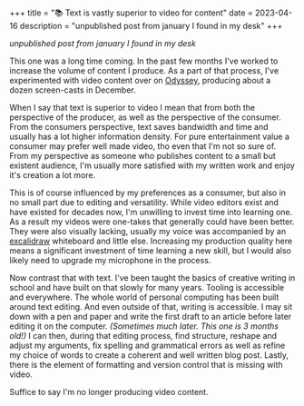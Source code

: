 +++
title = "📚 Text is vastly superior to video for content"
date = 2023-04-16
description = "unpublished post from january I found in my desk"
+++

_unpublished post from january I found in my desk_

This one was a long time coming.
In the past few months I've worked to increase the volume of content I produce.
As a part of that process, I've experimented with video content over on [Odyssey](https://odysee.com/), producing about a dozen screen-casts in December.

When I say that text is superior to video I mean that from both the perspective of the producer, as well as the perspective of the consumer.
From the consumers perspective, text saves bandwidth and time and usually has a lot higher information density.
For pure entertainment value a consumer may prefer well made video, tho even that I'm not so sure of.
From my perspective as someone who publishes content to a small but existent audience, I'm usually more satisfied with my written work and enjoy it's creation a lot more.

This is of course influenced by my preferences as a consumer, but also in no small part due to editing and versatility.
While video editors exist and have existed for decades now, I'm unwilling to invest time into learning one.
As a result my videos were one-takes that generally could have been better.
They were also visually lacking, usually my voice was accompanied by an [excalidraw](https://excalidraw.com/) whiteboard and little else.
Increasing my production quality here means  a significant investment of time learning a new skill, but I would also likely need to upgrade my microphone in the process.

Now contrast that with text. I've been taught the basics of creative writing in school and have built on that slowly for many years.
Tooling is accessible and everywhere.
The whole world of personal computing has been built around text editing.
And even outside of that, writing is accessible.
I may sit down with a pen and paper and write the first draft to an article before later editing it on the computer.
_(Sometimes much later. This one is 3 months old!)_
I can then, during that editing process, find structure, reshape and adjust my arguments, fix spelling and grammatical errors as well as refine my choice of words to create a coherent and well written blog post.
Lastly, there is the element of formatting and version control that is missing with video.

Suffice to say I'm no longer producing video content.
